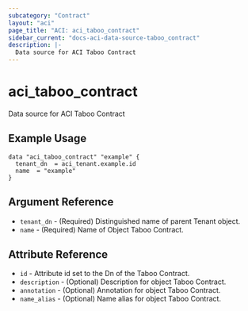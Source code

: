 ```yaml
---
subcategory: "Contract"
layout: "aci"
page_title: "ACI: aci_taboo_contract"
sidebar_current: "docs-aci-data-source-taboo_contract"
description: |-
  Data source for ACI Taboo Contract
---
```


# aci_taboo_contract

Data source for ACI Taboo Contract

## Example Usage

```hcl
data "aci_taboo_contract" "example" {
  tenant_dn  = aci_tenant.example.id
  name  = "example"
}
```

## Argument Reference

- `tenant_dn` - (Required) Distinguished name of parent Tenant object.
- `name` - (Required) Name of Object Taboo Contract.

## Attribute Reference

- `id` - Attribute id set to the Dn of the Taboo Contract.
- `description` - (Optional) Description for object Taboo Contract.
- `annotation` - (Optional) Annotation for object Taboo Contract.
- `name_alias` - (Optional) Name alias for object Taboo Contract.
